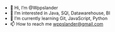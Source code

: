 - 👋 Hi, I’m @Wppslander
- 👀 I’m interested in Java, SQl, Datawarehouse, BI
- 🌱 I’m currently learning Git, JavaScript, Python
- 📫 How to reach me wppslander@gmail.com

<!---
wppslander/wppslander is a ✨ special ✨ repository because its `README.md` (this file) appears on your GitHub profile.
You can click the Preview link to take a look at your changes.
--->
